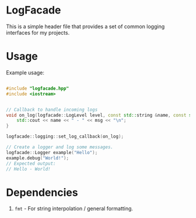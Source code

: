 # LogFacade

This is a simple header file that provides a set of common logging interfaces for my projects.

# Usage

Example usage:
```cpp

#include "logfacade.hpp"
#include <iostream>


// Callback to handle incoming logs
void on_log(logfacade::LogLevel level, const std::string &name, const std::string &msg){
    std::cout << name << " - " << msg << "\n";
}

logfacade::logging::set_log_callback(on_log);

// Create a logger and log some messages.
logfacade::Logger example("Hello");
example.debug("World!");
// Expected output:
// Hello - World!

```

# Dependencies
1. `fmt` - For string interpolation / general formatting.